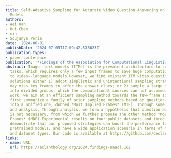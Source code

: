 ```yaml
---
title: Self-Adaptive Sampling for Accurate Video Question Answering on Image Text
  Models
authors:
- Wei Han
- Hui Chen
- min
- Soujanya Poria
date: '2024-06-01'
publishDate: '2024-07-05T17:09:42.578623Z'
publication_types:
- paper-conference
publication: '*Findings of the Association for Computational Linguistics: NAACL 2024*'
abstract: Image--text models (ITMs) is the prevalent architecture to solve video question--answering
  tasks, which requires only a few input frames to save huge computational cost compared
  to video--language models.However, we find existent ITM video question--answering
  solutions either 1) adopt simplistic and unintentional sampling strategies, which
  may miss key frames to offer the answer clues; or 2) sample a large number of frames
  into divided groups, which the computational sources can not accommodate. In this
  work, we aim at an efficient sampling method towards the few-frame situations.We
  first summarize a family of prior sampling methods based on question--frame correlation
  into a unified one, dubbed *Most Implied Frames* (MIF). Through some primary results
  and analysis, Through analysis, we form a hypothesis that question-aware sampling
  is not necessary, from which we further propose the other method *Most Dominant
  Frames* (MDF).Experimental results on four public datasets and three advanced ITMs
  demonstrate that our proposed strategies can boost the performance for image--text
  pretrained models, and have a wide application scenario in terms of model architectures
  and dataset types. Our code is available at https://github.com/declare-lab/Sealingr̆lhttps://github.com/declare-lab/Sealing.
links:
- name: URL
  url: https://aclanthology.org/2024.findings-naacl.162
---
```

